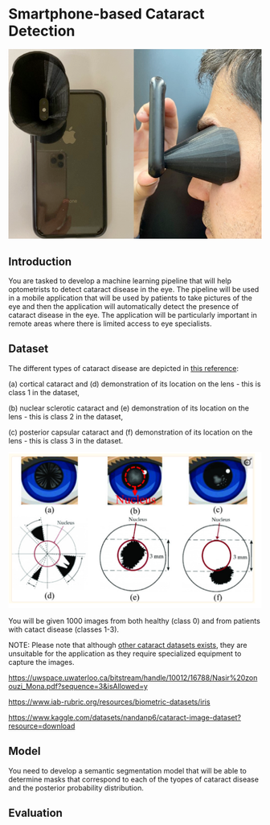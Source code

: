 # Smartphone-based Cataract Detection

![](images/smartphone-device.png)

## Introduction

You are tasked to develop a machine learning pipeline that will help optometrists to detect cataract disease in the eye. The pipeline will be used in a mobile application that will be used by patients to take pictures of the eye and then the application will automatically detect the presence of cataract disease in the eye. The application will be particularly important in remote areas where there is limited access to eye specialists. 

## Dataset

The different types of cataract disease are depicted in [this reference](https://www.ncbi.nlm.nih.gov/pmc/articles/PMC8580365/):  

(a) cortical cataract and (d) demonstration of its location on the lens - this is class 1 in the dataset,

(b) nuclear sclerotic cataract and (e) demonstration of its location on the lens - this is class 2 in the dataset,

(c) posterior capsular cataract and (f) demonstration of its location on the lens - this is class 3 in the dataset.

![](images/cataract-types.png)


You will be given 1000 images from both healthy (class 0) and from patients with catact disease (classes 1-3). 

NOTE: Please note that although [other cataract datasets exists](https://www.kaggle.com/datasets/jr2ngb/cataractdataset?resource=download), they are unsuitable for the application as they require specialized equipment to capture the images.

https://uwspace.uwaterloo.ca/bitstream/handle/10012/16788/Nasir%20zonouzi_Mona.pdf?sequence=3&isAllowed=y

https://www.iab-rubric.org/resources/biometric-datasets/iris

https://www.kaggle.com/datasets/nandanp6/cataract-image-dataset?resource=download


## Model

You need to develop a semantic segmentation model that will be able to determine masks that correspond to each of the tyopes of cataract disease and the posterior probability distribution. 

## Evaluation

